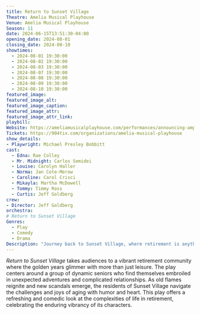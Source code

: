 ```yaml
---
title: Return to Sunset Village
Theatre: Amelia Musical Playhouse
Venue: Amelia Musical Playhouse
Season: 11
date: 2024-06-15T13:51:30-04:00
opening_date: 2024-08-01
closing_date: 2024-08-10
showtimes:
  - 2024-08-01 19:30:00
  - 2024-08-02 19:30:00
  - 2024-08-03 19:30:00
  - 2024-08-07 19:30:00
  - 2024-08-08 19:30:00
  - 2024-08-09 19:30:00
  - 2024-08-10 19:30:00
featured_image: 
featured_image_alt: 
featured_image_caption: 
featured_image_attr: 
featured_image_attr_link: 
playbill:
Website: https://ameliamusicalplayhouse.com/performances/announcing-amps-11th-season/
Tickets: https://904tix.com/organizations/amelia-musical-playhouse
show_details: 
- Playwright: Michael Presley Bobbitt
cast:
  - Edna: Rae Colley
  - Mr. Midnight: Carlos Semidei
  - Louise: Carolyn Haller
  - Norma: Jan Cote-Merow
  - Caroline: Carol Crisci
  - Mikayla: Martha McDowell
  - Tommy: Timmy Ross
  - Curtis: Jeff Goldberg
crew:
- Director: Jeff Goldberg
orchestra:
# Return to Sunset Village
Genres:
  - Play
  - Comedy
  - Drama
Description: "Journey back to Sunset Village, where retirement is anything but dull. This comedic drama unfolds the quirky lives and hidden secrets of its spirited residents."
---
```

*Return to Sunset Village* takes audiences to a vibrant retirement community where the golden years glimmer with more than just leisure. The play centers around a group of dynamic seniors who find themselves embroiled in unexpected adventures and complicated relationships. As old flames reignite and new scandals emerge, the residents of Sunset Village navigate the challenges and joys of aging with humor and heart. This play offers a refreshing and comedic look at the complexities of life in retirement, celebrating the enduring vibrancy of its characters.